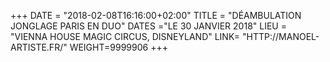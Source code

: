 +++
DATE = "2018-02-08T16:16:00+02:00"
TITLE = "DÉAMBULATION JONGLAGE PARIS EN DUO"
DATES ="LE 30 JANVIER 2018"
LIEU = "VIENNA HOUSE MAGIC CIRCUS, DISNEYLAND"
LINK= "HTTP://MANOEL-ARTISTE.FR/"
WEIGHT=9999906
+++